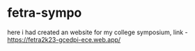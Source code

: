 # fetra-sympo
here i had created an website for my college symposium, link - https://fetra2k23-gcedpi-ece.web.app/
